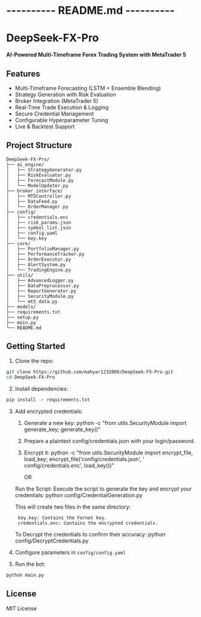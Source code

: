 # ---------- README.md ----------

# DeepSeek-FX-Pro

**AI-Powered Multi-Timeframe Forex Trading System with MetaTrader 5**

## Features

- Multi-Timeframe Forecasting (LSTM + Ensemble Blending)
- Strategy Generation with Risk Evaluation
- Broker Integration (MetaTrader 5)
- Real-Time Trade Execution & Logging
- Secure Credential Management
- Configurable Hyperparameter Tuning
- Live & Backtest Support

## Project Structure

```
DeepSeek-FX-Pro/
├── ai_engine/
│   ├── StrategyGenerator.py
│   ├── RiskEvaluator.py
│   ├── ForecastModule.py
│   └── ModelUpdater.py
├── broker_interface/
│   ├── MT5Controller.py
│   ├── DataFeed.py
│   └── OrderManager.py
├── config/
│   ├── credentials.enc
│   ├── risk_params.json
│   ├── symbol_list.json
│   ├── config.yaml
│   └── key.key
├── core/
│   ├── PortfolioManager.py
│   ├── PerformanceTracker.py
│   ├── OrderExecutor.py
│   ├── AlertSystem.py
│   └── TradingEngine.py
├── utils/
│   ├── AdvancedLogger.py
│   ├── DataPreprocessor.py
│   ├── ReportGenerator.py
│   ├── SecurityModule.py
│   └── mt5_data.py
├── models/
├── requirements.txt
├── setup.py
├── main.py
└── README.md
```

## Getting Started

1. Clone the repo:

```bash
git clone https://github.com/mahyar1232000/DeepSeek-FX-Pro.git
cd DeepSeek-FX-Pro
```

2. Install dependencies:

```bash
pip install -r requirements.txt
```

3. Add encrypted credentials:

    1. Generate a new key:
       python -c "from utils.SecurityModule import generate_key; generate_key()"

    2. Prepare a plaintext config/credentials.json with your login/password.

    3. Encrypt it:
       python -c "from utils.SecurityModule import encrypt_file, load_key; encrypt_file('config/credentials.json', '
       config/credentials.enc', load_key())"

       OR

   Run the Script: Execute the script to generate the key and encrypt your credentials:
   python config/CredentialGeneration.py

   	This will create two files in the same directory:

   		key.key: Contains the Fernet key.
   		credentials.enc: Contains the encrypted credentials.

   To Decrypt the credentials to confirm their accuracy:​
   python config/DecryptCredentials.py

4. Configure parameters in `config/config.yaml`

5. Run the bot:

```bash
python main.py
```

## License

MIT License
